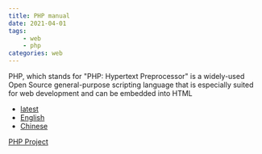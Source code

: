 ```yaml
---
title: PHP manual
date: 2021-04-01
tags:
	- web
	- php
categories: web
---
```


PHP, which stands for "PHP: Hypertext Preprocessor" is a widely-used Open Source general-purpose scripting language that is especially suited for web development and can be embedded into HTML

<!--more-->

* <a href="latest" target="manual">latest</a>
* <a href="php_manual_en.html" target="manual">English</a>
* <a href="php_manual_zh.html" target="manual">Chinese</a>

[PHP Project](https://www.php.net/)
